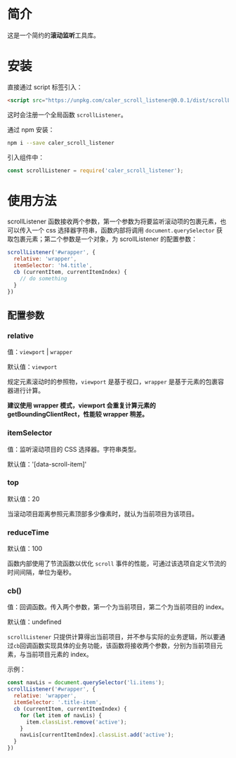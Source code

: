 # 简介

这是一个简约的**滚动监听**工具库。

# 安装

直接通过 script 标签引入：

```html
<script src="https://unpkg.com/caler_scroll_listener@0.0.1/dist/scrollListener-0.0.1.js"></script>
```

这时会注册一个全局函数 `scrollListener`。

通过 npm 安装：

```sh
npm i --save caler_scroll_listener
```

引入组件中：

```js
const scrollListener = require('caler_scroll_listener');
```

# 使用方法

scrollListener 函数接收两个参数，第一个参数为将要监听滚动项的包裹元素，也可以传入一个 css 选择器字符串，函数内部将调用 `document.querySelector` 获取包裹元素；第二个参数是一个对象，为 scrollListener 的配置参数：

```js
scrollListener('#wrapper', {
  relative: 'wrapper',
  itemSelector: 'h4.title',
  cb (currentItem, currentItemIndex) {
    // do something
  }
})
```

## 配置参数

### relative

值：`viewport` | `wrapper`

默认值：`viewport`

规定元素滚动时的参照物，`viewport` 是基于视口，`wrapper` 是基于元素的包裹容器进行计算。

**建议使用 wrapper 模式，viewport 会重复计算元素的 getBoundingClientRect，性能较 wrapper 稍差。**

### itemSelector

值：监听滚动项目的 CSS 选择器。字符串类型。

默认值：'[data-scroll-item]'

### top

默认值：20

当滚动项目距离参照元素顶部多少像素时，就认为当前项目为该项目。

### reduceTime

默认值：100

函数内部使用了节流函数以优化 `scroll` 事件的性能，可通过该选项自定义节流的时间间隔，单位为毫秒。

### cb()

值：回调函数。传入两个参数，第一个为当前项目，第二个为当前项目的 index。

默认值：undefined

`scrollListener` 只提供计算得出当前项目，并不参与实际的业务逻辑，所以要通过`cb`回调函数实现具体的业务功能，该函数将接收两个参数，分别为当前项目元素，与当前项目元素的 index。

示例：

```js
const navLis = document.querySelector('li.items');
scrollListener('#wrapper', {
  relative: 'wrapper',
  itemSelector: '.title-item',
  cb (currentItem, currentItemIndex) {
    for (let item of navLis) {
      item.classList.remove('active');
    }
    navLis[currentItemIndex].classList.add('active');
  }
})
```
